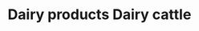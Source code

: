 ---
title: Dairy products Dairy cattle
longTitle: 'Dairy products, Dairy cattle'
tags:
- gccommon
relatedTerm:
- "[[Dairy industry]]"
---